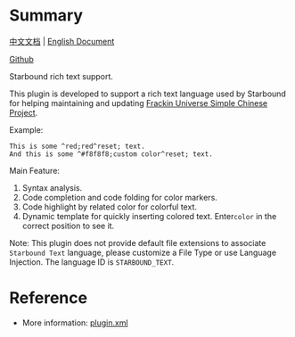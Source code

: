 # Summary

[中文文档](README.md) | [English Document](README_en.md)

[Github](https://github.com/DragonKnightOfBreeze/Starbound-Text)

Starbound rich text support.

This plugin is developed to support a rich text language used by Starbound for helping maintaining and updating
[Frackin Universe Simple Chinese Project](https://github.com/ProjectSky/FrackinUniverse-sChinese-Project).

Example:

```
This is some ^red;red^reset; text.
And this is some ^#f8f8f8;custom color^reset; text.
```

Main Feature:

1. Syntax analysis.
2. Code completion and code folding for color markers.
3. Code highlight by related color for colorful text.
4. Dynamic template for quickly inserting colored text. Enter`color` in the correct position to see it.

Note: 
This plugin does not provide default file extensions to associate `Starbound Text` language, 
please customize a File Type or use Language Injection.
The language ID is `STARBOUND_TEXT`.
    
# Reference

* More information: [plugin.xml](src/main/resources/META-INF/plugin.xml)
